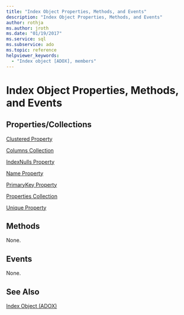 ```yaml
---
title: "Index Object Properties, Methods, and Events"
description: "Index Object Properties, Methods, and Events"
author: rothja
ms.author: jroth
ms.date: "01/19/2017"
ms.service: sql
ms.subservice: ado
ms.topic: reference
helpviewer_keywords:
  - "Index object [ADOX], members"
---
```

# Index Object Properties, Methods, and Events
## Properties/Collections  
 [Clustered Property](./clustered-property-adox.md)  
  
 [Columns Collection](./columns-collection-adox.md)  
  
 [IndexNulls Property](./indexnulls-property-adox.md)  
  
 [Name Property](./name-property-adox.md)  
  
 [PrimaryKey Property](./primarykey-property-adox.md)  
  
 [Properties Collection](../ado-api/properties-collection-ado.md)  
  
 [Unique Property](./unique-property-adox.md)  
  
## Methods  
 None.  
  
## Events  
 None.  
  
## See Also  
 [Index Object (ADOX)](./index-object-adox.md)